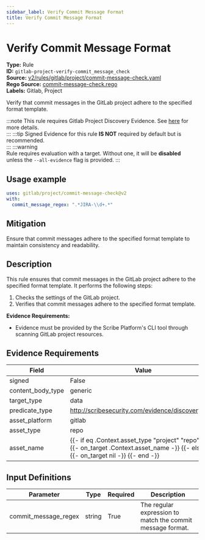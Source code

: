 ```yaml
---
sidebar_label: Verify Commit Message Format
title: Verify Commit Message Format
---  
```

# Verify Commit Message Format  
**Type:** Rule  
**ID:** `gitlab-project-verify-commit_message_check`  
**Source:** [v2/rules/gitlab/project/commit-message-check.yaml](https://github.com/scribe-public/sample-policies/blob/main/v2/rules/gitlab/project/commit-message-check.yaml)  
**Rego Source:** [commit-message-check.rego](https://github.com/scribe-public/sample-policies/blob/main/v2/rules/gitlab/project/commit-message-check.rego)  
**Labels:** Gitlab, Project  

Verify that commit messages in the GitLab project adhere to the specified format template.

:::note 
This rule requires Gitlab Project Discovery Evidence. See [here](/docs/platforms/discover#gitlab-discovery) for more details.  
::: 
:::tip 
Signed Evidence for this rule **IS NOT** required by default but is recommended.  
::: 
:::warning  
Rule requires evaluation with a target. Without one, it will be **disabled** unless the `--all-evidence` flag is provided.
::: 

## Usage example

```yaml
uses: gitlab/project/commit-message-check@v2
with:
  commit_message_regex: ".*JIRA-\\d+.*"
```

## Mitigation  
Ensure that commit messages adhere to the specified format template to maintain consistency and readability.


## Description  
This rule ensures that commit messages in the GitLab project adhere to the specified format template.
It performs the following steps:

1. Checks the settings of the GitLab project.
2. Verifies that commit messages adhere to the specified format template.

**Evidence Requirements:**
- Evidence must be provided by the Scribe Platform's CLI tool through scanning GitLab project resources.

## Evidence Requirements  
| Field | Value |
|-------|-------|
| signed | False |
| content_body_type | generic |
| target_type | data |
| predicate_type | http://scribesecurity.com/evidence/discovery/v0.1 |
| asset_platform | gitlab |
| asset_type | repo |
| asset_name | {{- if eq .Context.asset_type "project" "repo" -}} {{- on_target .Context.asset_name -}} {{- else -}} {{- on_target nil -}} {{- end -}} |

## Input Definitions  
| Parameter | Type | Required | Description |
|-----------|------|----------|-------------|
| commit_message_regex | string | True | The regular expression to match the commit message format. |

